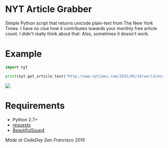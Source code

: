 # NYT Article Grabber

Simple Python script that returns unicode plain-text from The New York Times. I have no clue how it contributes towards your monthly free article count. I didn't really think about that. Also, sometimes it doesn't work.

# Example
```python
import nyt

print(nyt.get_article_text("http://www.nytimes.com/2015/05/24/world/middleeast/with-victories-isis-dispels-hope-of-a-swift-decline.html?hp&action=click&pgtype=Homepage&module=first-column-region&region=top-news&WT.nav=top-news").encode('ascii', 'ignore'))
```

![](http://i.imgur.com/Mwz5AhE.png)

# Requirements
* Python 2.7+
* [requests](https://github.com/kennethreitz/requests)
* [BeautifulSoup4](http://www.crummy.com/software/BeautifulSoup/)

*Made at CodeDay San Francisco 2015*
